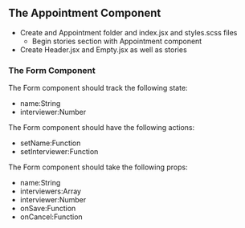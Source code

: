 ## The Appointment Component
* Create and Appointment folder and index.jsx and styles.scss files
  * Begin stories section with Appointment component
* Create Header.jsx and Empty.jsx as well as stories

### The Form Component

The Form component should track the following state:

* name:String
* interviewer:Number

The Form component should have the following actions:

* setName:Function
* setInterviewer:Function

The Form component should take the following props:

* name:String
* interviewers:Array
* interviewer:Number
* onSave:Function
* onCancel:Function
